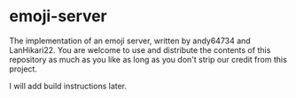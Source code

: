 # emoji-server
The implementation of an emoji server, written by andy64734 and LanHikari22. You are welcome to use and distribute the contents of this repository as much as you like as long as you don't strip our credit from this project.

I will add build instructions later.
